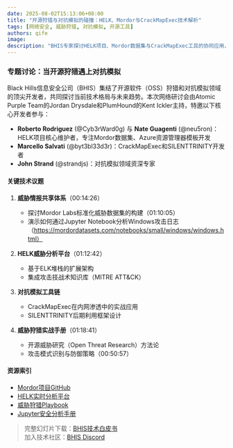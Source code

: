 ```yaml
---
date: 2025-08-02T15:13:06+08:00
title: "开源狩猎与对抗模拟的碰撞：HELK、Mordor与CrackMapExec技术解析"
tags: [网络安全, 威胁狩猎, 对抗模拟, 开源工具]
authors: qife
image: 
description: "BHIS专家探讨HELK项目、Mordor数据集与CrackMapExec工具的协同应用，分享威胁情报共享、对手行为研究及开源威胁研究平台建设经验，揭示对抗模拟技术的最新发展趋势。"
---
```


### 专题讨论：当开源狩猎遇上对抗模拟

Black Hills信息安全公司（BHIS）集结了开源软件（OSS）狩猎和对抗模拟领域的顶尖开发者，共同探讨当前技术格局与未来趋势。本次网络研讨会由Atomic Purple Team的Jordan Drysdale和PlumHound的Kent Ickler主持，特邀以下核心开发者参与：

- **Roberto Rodriguez** (@Cyb3rWard0g) 与 **Nate Guagenti** (@neu5ron)：HELK项目核心维护者，专注Mordor数据集、Azure资源管理器模板开发
- **Marcello Salvati** (@byt3bl33d3r)：CrackMapExec和SILENTTRINITY开发者
- **John Strand** (@strandjs)：对抗模拟领域资深专家

#### 关键技术议题
1. **威胁情报共享体系**（00:14:26）
   - 探讨Mordor Labs标准化威胁数据集的构建（01:10:05）
   - 演示如何通过Jupyter Notebook分析Windows攻击日志（https://mordordatasets.com/notebooks/small/windows/windows.html）

2. **HELK威胁分析平台**（01:12:42）
   - 基于ELK堆栈的扩展架构
   - 集成攻击技战术知识库（MITRE ATT&CK）

3. **对抗模拟工具链**
   - CrackMapExec在内网渗透中的实战应用
   - SILENTTRINITY后期利用框架设计

4. **威胁狩猎实战手册**（01:18:41）
   - 开源威胁研究（Open Threat Research）方法论
   - 攻击模式识别与防御策略（00:50:57）

#### 资源索引
- [Mordor项目GitHub](https://github.com/OTRF/mordor)
- [HELK实时分析平台](https://github.com/Cyb3rWard0g/HELK)
- [威胁狩猎Playbook](https://github.com/OTRF/ThreatHunter-Playbook)
- [Jupyter安全分析手册](https://infosecjupyterbook.com)

> 完整幻灯片下载：[BHIS技术白皮书](https://www.blackhillsinfosec.com/wp-content/uploads/2020/09/SLIDES_WhenWorldsCollide.pdf)  
> 加入技术社区：[BHIS Discord](https://discord.gg/aHHh3u5)